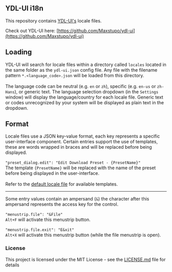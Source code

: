 ## YDL-UI i18n
This repository contains [YDL-UI's](https://github.com/Maxstupo/ydl-ui) locale files.

Check out YDL-UI here: [https://github.com/Maxstupo/ydl-ui](https://github.com/Maxstupo/ydl-ui)

## Loading
YDL-UI will search for locale files within a directory called `locales` located in the same folder as the `ydl-ui.json` config file. Any file with the filename pattern `*.<language_code>.json` will be loaded from this directory. <br><br>The language code can be neutral (e.g. `en` or `zh`), specific (e.g. `en-us` or `zh-Hans`), or generic text. 
The language selection dropdown (in the `Settings` window) will display the language/country for each locale file. Generic text or codes unrecognized by your system will be displayed as plain text in the dropdown.

## Format
Locale files use a JSON key-value format, each key represents a specific user-interface component. Certain entries support the use of templates, these are words wrapped in braces and will be replaced before being displayed.<br><br>
`"preset_dialog.edit": "Edit Download Preset - {PresetName}"`<br>
The template `{PresetName}` will be replaced with the name of the preset before being displayed in the user-interface.<br><br>
Refer to the [default locale file](https://github.com/Maxstupo/ydl-ui_i18n/blob/master/locales/en/default.en.json) for available templates.<br>
***
Some entry values contain an ampersand (`&`) the character after this ampersand represents the access key for the control.<br><br>
`"menustrip.file": "&File"`<br>
`Alt+F` will activate this menustrip button.<br><br>
`"menustrip.file.exit": "E&xit"`<br>
`Alt+X` will activate this menustrip button (while the file menustrip is open).

### License

This project is licensed under the MIT License - see the [LICENSE.md](LICENSE.md) file for details